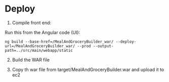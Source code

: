 # Deploy

1. Compile front end:

Run this from the Angular code (UI):
```
ng build --base-href=/MealAndGroceryBuilder_war/ --deploy-url=/MealAndGroceryBuilder_war/ --prod --output-path=../src/main/webapp/static
```

2. Build the WAR file
   
3. Copy th war file from target/MealAndGroceryBuilder.war and upload it to ec2